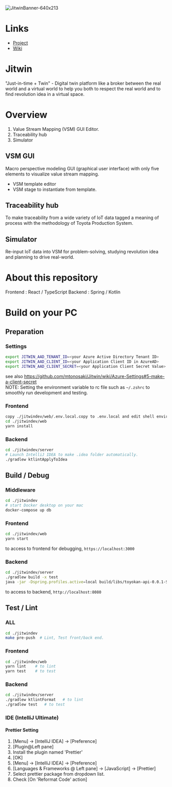 ![JitwinBanner-640x213](https://user-images.githubusercontent.com/34669114/179440686-e2a87bff-60db-453a-9fb1-424355a2c3e8.jpg)

# Links
- [Project](https://github.com/users/mtonosaki/projects/1)    
- [Wiki](https://github.com/mtonosaki/Jitwin/wiki)   

# Jitwin
"Just-in-time + Twin" - Digital twin platform like a broker between the real world and a virtual world to help you both to respect the real world and to find revolution idea in a virtual space.

# Overview
1. Value Stream Mapping (VSM) GUI Editor.
2. Traceability hub
3. Simulator

## VSM GUI
Macro perspective modeling GUI (graphical user interface) with only five elements to visualize value stream mapping.
- VSM template editor
- VSM stage to instantiate from template.

## Traceability hub
To make traceability from a wide variety of IoT data tagged a meaning of process with the methodology of Toyota Production System.

## Simulator
Re-input IoT data into VSM for problem-solving, studying revolution idea and planning to drive real-world.

# About this repository
Frontend : React / TypeScript
Backend : Spring / Kotlin

# Build on your PC

## Preparation
### Settings
```bash
export JITWIN_AAD_TENANT_ID=<your Azure Active Directory Tenant ID>
export JITWIN_AAD_CLIENT_ID=<your Application Client ID in AzureAD>
export JITWIN_AAD_CLIENT_SECRET=<your Application Client Secret Value>
```
see also https://github.com/mtonosaki/Jitwin/wiki/Azure-Settings#5-make-a-client-secret  
NOTE: Setting the environment variable to rc file such as ```~/.zshrc``` to smoothly run development and testing.  

### Frontend
```bash
copy ./jitwindev/web/.env.local.copy to .env.local and edit shell environment path.
cd ./jitwindev/web
yarn install
```

### Backend
```bash
cd ./jitwindev/server
# Launch IntelliJ IDEA to make .idea folder automatically.
./gradlew ktlintApplyToIdea
```

## Build / Debug
### Middleware
```bash
cd ./jitwindev
# start Docker desktop on your mac
docker-compose up db
```

### Frontend
```bash
cd ./jitwindev/web
yarn start
```
to access to frontend for debugging, `https://localhost:3000`

### Backend
```bash
cd ./jitwindev/server
./gradlew build -x test
java -jar -Dspring.profiles.active=local build/libs/toyokan-api-0.0.1-SNAPSHOT.jar
```
to access to backend, `http://localhost:8080`

## Test / Lint
### ALL
```bash
cd ./jitwindev
make pre-push  # Lint, Test front/back end.
```

### Frontend
```bash
cd ./jitwindev/web
yarn lint    # to lint
yarn test    # to test
```

### Backend
```bash
cd ./jitwindev/server
./gradlew ktlintFormat   # to lint
./gradlew test   # to test
```

### IDE (IntelliJ Ultimate)
#### Prettier Setting  

1. [Menu] → [IntelliJ IDEA] → [Preference]  
2. [Plugin@Left pane]
3. Install the plugin named 'Prettier'
4. [OK]
5. [Menu] → [IntelliJ IDEA] → [Preference]
6. [Languages & Frameworks @ Left pane] → [JavaScript] → [Prettier]
7. Select prettier package from dropdown list.
8. Check [On 'Reformat Code' action]
